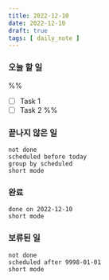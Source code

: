 ```yaml
---
title: 2022-12-10
date: 2022-12-10
draft: true
tags: [ daily_note ]
---
```


### 오늘 할 일

%%

- [ ] Task 1
- [ ] Task 2 %%

### 끝나지 않은 일

```tasks
not done
scheduled before today
group by scheduled
short mode
```

### 완료

```tasks
done on 2022-12-10
short mode
```

### 보류된 일

```tasks
not done
scheduled after 9998-01-01
short mode
```
